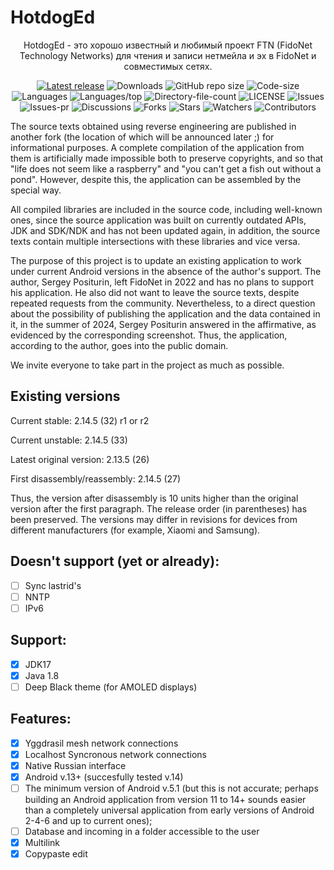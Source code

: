 # HotdogEd

<div align="center">

HotdogEd - это хорошо известный и любимый проект FTN (FidoNet Technology Networks) для чтения и записи нетмейла и эх в FidoNet и совместимых сетях.

[![Latest release](https://img.shields.io/github/v/release/reveritus/hotdoged?include_prereleases&label=Последний%20релиз&style=for-the-badge)](https://github.com/reveritus/hotdoged/releases/latest)
![Downloads](https://img.shields.io/github/downloads/reveritus/hotdoged/total?style=for-the-badge&label=Загрузок)
![GitHub repo size](https://img.shields.io/github/repo-size/reveritus/hotdoged?style=for-the-badge&label=размер%20репы)
![Code-size](https://shields.io/github/languages/code-size/reveritus/hotdoged?style=for-the-badge&label=размер%20кода)
![Languages](https://shields.io/github/languages/count/reveritus/hotdoged?style=for-the-badge&label=языки)
![Languages/top](https://shields.io/github/languages/top/reveritus/hotdoged?style=for-the-badge&label=основной%20язык)
![Directory-file-count](https://shields.io/github/directory-file-count/reveritus/hotdoged?style=for-the-badge&label=число%20файлов)
![LICENSE](https://img.shields.io/github/license/reveritus/hotdoged?color=blue&style=for-the-badge&label=лицензия)
![Issues](https://shields.io/github/issues/reveritus/hotdoged?style=for-the-badge&label=проблемы)
![Issues-pr](https://shields.io/github/issues-pr/reveritus/hotdoged?style=for-the-badge)
![Discussions](https://shields.io/github/discussions/reveritus/hotdoged?style=for-the-badge&label=задачи)
![Forks](https://shields.io/github/forks/reveritus/hotdoged?style=for-the-badge&label=форк)
![Stars](https://shields.io/github/stars/reveritus/hotdoged?style=for-the-badge&label=звезд)
![Watchers](https://shields.io/github/watchers/reveritus/hotdoged?style=for-the-badge&label=смотрящие)
![Contributors](https://shields.io/github/contributors/reveritus/hotdoged?style=for-the-badge&label=вкладчики)
</div>

The source texts obtained using reverse engineering are published in another fork (the location of which will be announced later ;) for informational purposes. A complete compilation of the application from them is artificially made impossible both to preserve copyrights, and so that "life does not seem like a raspberry" and "you can't get a fish out without a pond". However, despite this, the application can be assembled by the special way.

All compiled libraries are included in the source code, including well-known ones, since the source application was built on currently outdated APIs, JDK and SDK/NDK and has not been updated again, in addition, the source texts contain multiple intersections with these libraries and vice versa.

The purpose of this project is to update an existing application to work under current Android versions in the absence of the author's support.
The author, Sergey Positurin, left FidoNet in 2022 and has no plans to support his application. He also did not want to leave the source texts, despite repeated requests from the community. Nevertheless, to a direct question about the possibility of publishing the application and the data contained in it, in the summer of 2024, Sergey Positurin answered in the affirmative, as evidenced by the corresponding screenshot. Thus, the application, according to the author, goes into the public domain.

We invite everyone to take part in the project as much as possible.

## Existing versions

Current stable: 2.14.5 (32) r1 or r2

Current unstable: 2.14.5 (33)

Latest original version: 2.13.5 (26)

First disassembly/reassembly: 2.14.5 (27)

Thus, the version after disassembly is 10 units higher than the original version after the first paragraph. The release order (in parentheses) has been preserved. The versions may differ in revisions for devices from different manufacturers (for example, Xiaomi and Samsung).

## Doesn't support (yet or already):

- [ ] Sync lastrid's
- [ ] NNTP
- [ ] IPv6

## Support:

- [x] JDK17
- [x] Java 1.8
- [ ] Deep Black theme (for AMOLED displays)

## Features:

- [x] Yggdrasil mesh network connections
- [x] Localhost Syncronous network connections
- [x] Native Russian interface
- [x] Android v.13+ (succesfully tested v.14)
- [ ] The minimum version of Android v.5.1 (but this is not accurate; perhaps building an Android application from version 11 to 14+ sounds easier than a completely universal application from early versions of Android 2-4-6 and up to current ones);
- [ ] Database and incoming in a folder accessible to the user
- [x] Multilink
- [x] Copypaste edit
